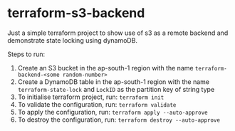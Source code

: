# terraform-s3-backend

Just a simple terraform project to show use of s3 as a remote backend and demonstrate state locking using dynamoDB.

Steps to run:

1. Create an S3 bucket in the ap-south-1 region with the name `terraform-backend-<some random-number>`
2. Create a DynamoDB table in the ap-south-1 region with the name `terraform-state-lock` and `LockID` as the partition key of string type
3. To initialise terraform project, run:
   `terraform init`
4. To validate the configuration, run:
   `terraform validate`
5. To apply the configuration, run:
   `terraform apply --auto-approve`
6. To destroy the configuration, run:
   `terraform destroy --auto-approve`
